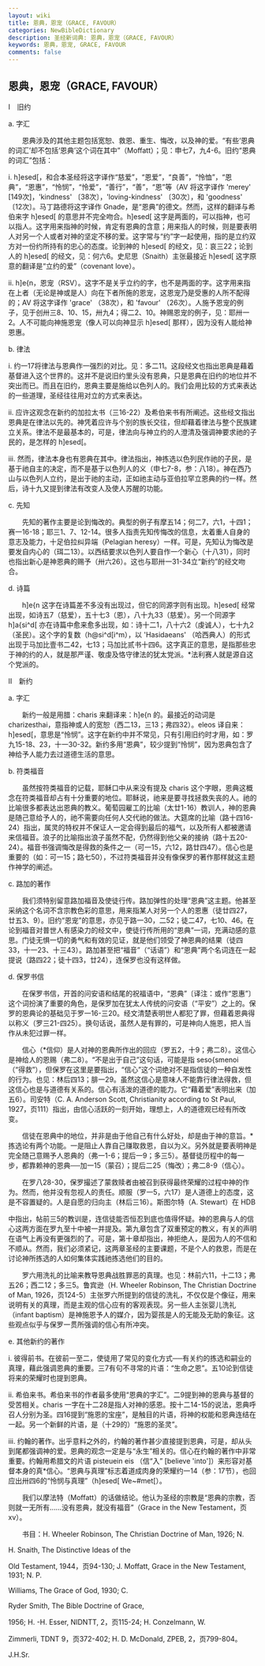 ```yaml
---
layout: wiki
title: 恩典，恩宠（GRACE, FAVOUR）
categories: NewBibleDictionary
description: 圣经新词典: 恩典，恩宠（GRACE, FAVOUR）
keywords: 恩典，恩宠, GRACE, FAVOUR
comments: false
---
```


## 恩典，恩宠（GRACE, FAVOUR）

Ⅰ　旧约

a. 字汇

　　恩典涉及的其他主题包括宽恕、救恩、重生、悔改，以及神的爱。“有些‘恩典的词汇’却不包括‘恩典’这个词在其中”（Moffatt）；见：申七7，九4-6。旧约“恩典的词汇”包括：

i. h]esed[，和合本圣经将这字译作“慈爱”，“恩爱”，“良善”，“怜恤”，“恩典”，“恩惠”，“怜悯”，“怜爱”，“善行”，“善”，“恩”等（AV 将这字译作 'merey' [149次]，'kindness' 〔38次〕，'loving-kindness' 〔30次〕，和 'goodness' 〔12次〕。马丁路德将这字译作 Gnade，是“恩典”的德文。然而，这样的翻译与希伯来字 h]esed[ 的意思并不完全吻合。h]esed[ 这字是两面的，可以指神，也可以指人。这字用来指神的时候，肯定有恩典的含意；用来指人的时候，则是要表明人对另一个人或者对神的坚定不移的爱。这字常与“约”字一起使用，指的是立约双方对一份约所持有的忠心的态度。论到神的 h]esed[ 的经文，见：哀三22；论到人的 h]esed[ 的经文，见：何六6。史尼思（Snaith）主张最接近 h]esed[ 这字原意的翻译是“立约的爱”（covenant love）。

ii. h]e{n，恩宠（RSV）。这字不是关乎立约的字，也不是两面的字。这字用来指在上者（无论是神或是人）向在下者所施的恩宠，这恩宠乃是受惠的人所不配得的；AV 将这字译作 'grace' （38次），和 'favour' （26次）。人施予恩宠的例子，见于创卅三8、10、15，卅九4；得二2、10。神赐恩宠的例子，见：耶卅一2。人不可能向神施恩宠（像人可以向神显示 h]esed[ 那样），因为没有人能给神恩惠。

b. 律法

i. 约一17将律法与恩典作一强烈的对比。见：多二11。这段经文也指出恩典是藉着基督进入这个世界的。这并不是说旧约里头没有恩典，只是恩典在旧约的地位并不突出而已。而且在旧约，恩典主要是施给以色列人的。我们会用比较的方式来表达的一些道理，圣经往往用对立的方式来表达。

ii. 应许这观念在新约的加拉太书（三16-22）及希伯来书有所阐述。这些经文指出恩典是在律法以先的。神凭着应许与个别的族长交往，但却藉着律法与整个民族建立关系。律法不是最基本的，可是，律法向与神立约的人澄清及强调神要求祂的子民的，是怎样的 h]esed[。

iii. 然而，律法本身也有恩典在其中。律法指出，神拣选以色列民作祂的子民，是基于祂自主的决定，而不是基于以色列人的义（申七7-8，参：八18）。神在西乃山与以色列人立约，是出于祂的主动，正如祂主动与亚伯拉罕立恩典的约一样。然后，诗十九又提到律法有改变人及使人苏醒的功能。

c. 先知

　　先知的著作主要是论到悔改的。典型的例子有摩五14；何二7，六1，十四1；赛一16-18；耶三1、7、12-14。很多人指责先知传悔改的信息，太着重人自身的意志及能力，十足伯拉纠异端（Pelagian heresy）一样。可是，先知认为悔改是要发自内心的（珥二13）。以西结要求以色列人要自作一个新心（十八31），同时也指出新心是神恩典的赐予（卅六26）。这也与耶卅一31-34立“新约”的经文吻合。

d. 诗篇

　　h]e{n 这字在诗篇差不多没有出现过，但它的同源字则有出现。h]esed[ 经常出现，如诗五7（慈爱），五十七3（恩），八十九33（慈爱）。另一个同源字 h]a{si^d[ 亦在诗篇中愈来愈多出现，如：诗十二1，八十六2（虔诚人），七十九2（圣民）。这个字的复数（h@si^d[i^m），以 'Hasidaeans' （哈西典人）的形式出现于马加比壹书二42，七13；马加比贰书十四6。这字真正的意思，是指那些忠于神的约的人，就是那严谨、敬虔及恪守律法的犹太党派。*法利赛人就是源自这个党派的。

Ⅱ　新约

a. 字汇

　　新约一般是用腊：charis 来翻译来：h]e{n 的。最接近的动词是 charizesthai，意指神或人的宽恕（西二13，三13；弗四32）。eleos 译自来：h]esed[，意思是“怜悯”。这字在新约中并不常见，只有引用旧约时才用，如：罗九15-18、23，十一30-32。新约多用“恩典”，较少提到“怜悯”，因为恩典包含了神给予人能力去过道德生活的意思。

b. 符类福音

　　虽然按符类福音的记载，耶稣口中从来没有提及 charis 这个字眼，恩典这概念在符类福音却占有十分重要的地位。耶稣说，祂来是要寻找拯救失丧的人。祂的比喻很多都表达出恩典的教义。葡萄园雇工的比喻（太廿1-16）教训人，神的恩典是随己意给予人的，祂不需要向任何人交代祂的做法。大筵席的比喻（路十四16-24）指出，属灵的特权并不保证人一定会得到最后的福气，以及所有人都被邀请来信福音。浪子的比喻指出浪子虽然不配，仍然得到他父亲的接纳（路十五20-24）。福音书强调悔改是得救的条件之一（可一15，六12，路廿四47）。信心也是重要的（如：可一15；路七50），不过符类福音并没有像保罗的著作那样就这主题作神学的阐述。

c. 路加的著作

　　我们须特别留意路加福音及使徒行传。路加弹性的处理“恩典”这主题。他甚至采纳这个名词不含宗教色彩的意思，用来指某人对另一个人的恩惠（徒廿四27，廿五3、9）。旧约“恩宠”的意思，亦见于路一30，二52；徒二47，七10、46。在论到福音对普世人有感染力的经文中，使徒行传所用的“恩典”一词，充满动感的意思。门徒无惧一切的勇气和有效的见证，就是他们领受了神恩典的结果（徒四33，十一23、十三43）。路加甚至把“福音”（“话语”）和“恩典”两个名词连在一起提说（路四22；徒十四3，廿24），连保罗也没有这样做。

d. 保罗书信

　　在保罗书信，开首的问安语和结尾的祝福语中，“恩典”〔译注：或作“恩惠”〕这个词扮演了重要的角色，是保罗加在犹太人传统的问安语（“平安”）之上的。保罗的恩典论的基础见于罗一16-三20。经文清楚表明世人都犯了罪，但藉着恩典得以称义（罗三21-四25）。换句话说，虽然人是有罪的，可是神向人施恩，把人当作从未犯过罪一样。

　　信心（*信仰）是人对神的恩典所作出的回应（罗五2，十9；弗二8）。这信心是神给人的恩赐（弗二8）。“不是出于自己”这句话，可能是指 seso{smenoi （“得救”），但保罗在这里是要指出，“信心”这个词绝对不是指信徒的一种自发性的行为。也见：林后四13；腓一29。虽然这信心是意味人不能靠行律法得救，但这信心也是与道德有关系的。信心有活泼的道德的能力。它“藉着爱”表明出来（加五6）。司安特（C. A. Anderson Scott, Christianity according to St Paul, 1927，页111）指出，由信心活跃的一刻开始，理想上，人的道德观已经有所改变。

　　信徒在恩典中的地位，并非是由于他自己有什么好处，却是由于神的意旨。*拣选论有两个功能。一是阻止人靠自己赚取救恩，自以为义。另外就是要表明神是完全随己意赐予人恩典的（弗一1-6；提后一9；多三5）。基督徒历程中的每一步，都靠赖神的恩典──加一15（蒙召）；提后二25（悔改）；弗二8-9（信心）。

　　在罗八28-30，保罗撮述了蒙救赎者由被召到获得最终荣耀的过程中神的作为。然而，他并没有忽视人的责任。顺服（罗一5，六17）是人道德上的态度，这是不容置疑的。人是自愿的归向主（林后三16）。斯图尔特（A. Stewart）在 HDB

中指出，帖前三5的教训是，连信徒能否恒忍到底也值得怀疑。神的恩典与人的信心这两方面在罗九至十中被一并提及。第九章包含了双重预定的教义，有关的声明在语气上再没有更强烈的了。可是，第十章却指出，神拒绝人，是因为人的不信和不顺从。然而，我们必须紧记，这两章圣经的主要课题，不是个人的救恩，而是在讨论神所拣选的人如何集体实践祂拣选他们的目的。

　　罗六用洗礼的比喻来教导恩典战胜罪恶的真理。也见：林前六11，十二13；弗五26；西二12；多三5。鲁宾逊（H. Wheeler Robinson, The Christian Doctrine of Man, 1926，页124-5）主张罗六所提到的信徒的洗礼，不仅仅是个像征，用来说明有关的真理，而是主观的信心应有的客观表现。另一些人主张婴儿洗礼（infant baptism）是神施恩予人的媒介，因为婴孩是人的无能及无助的象征。这些观点似乎与保罗一贯所强调的信心有所冲突。

e. 其他新约的著作

i. 彼得前书。在彼前一至二，使徒用了常见的变化方式──有关约的拣选和嗣业的真理，藉此强调恩典的重要。三7有句不寻常的片语：“生命之恩”。五10论到信徒将来的荣耀时也提到恩典。

ii. 希伯来书。希伯来书的作者最多使用“恩典的字汇”。二9提到神的恩典与基督的受苦相关。charis 一字在十二28是指人对神的感恩。按十二14-15的说法，恩典呼召人分别为圣。四16提到“施恩的宝座”，是触目的片语，将神的权能和恩典连结在一起。另一个新鲜的片语，是（十29的）“施恩的圣灵”。

iii. 约翰的著作。出乎意料之外的，约翰的著作甚少直接提到恩典，可是，却从头到尾都强调神的爱。恩典的观念一定是与“永生”相关的。信心在约翰的著作中非常重要。约翰用希腊文的片语 pisteuein eis （信“入” [believe 'into']）来形容对基督本身的真*信心。“恩典与真理”标志着道成肉身的荣耀约一14（参：17节），也回应出卅四6的“怜悯与真理”（h]esed[ We~#met[）。

　　我们以摩法特（Moffatt）的话做结论。他认为圣经的宗教是“恩典的宗教，否则就一无所有……没有恩典，就没有福音”（Grace in the New Testament，页 xv）。

　　书目：H. Wheeler Robinson, The Christian Doctrine of Man, 1926; N.

H. Snaith, The Distinctive Ideas of the

Old Testament, 1944，页94-130; J. Moffatt, Grace in the New Testament, 1931; N. P.

Williams, The Grace of God, 1930; C.

Ryder Smith, The Bible Doctrine of Grace,

1956; H. -H. Esser, NIDNTT, 2，页115-24; H. Conzelmann, W.

Zimmerli, TDNT 9，页372-402; H. D. McDonald, ZPEB, 2，页799-804。

J.H.Sr.








